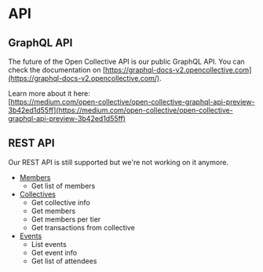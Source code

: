 # API

## GraphQL API

The future of the Open Collective API is our public GraphQL API. You can check the documentation on [https://graphql-docs-v2.opencollective.com](https://graphql-docs-v2.opencollective.com/).

Learn more about it here:  
[https://medium.com/open-collective/open-collective-graphql-api-preview-3b42ed1d55ff](https://medium.com/open-collective/open-collective-graphql-api-preview-3b42ed1d55ff)

## REST API

Our REST API is still supported but we're not working on it anymore.

* [Members](members.md)
  * Get list of members
* [Collectives](collectives.md)
  * Get collective info
  * Get members
  * Get members per tier
  * Get transactions from collective
* [Events](events.md)
  * List events
  * Get event info
  * Get list of attendees



